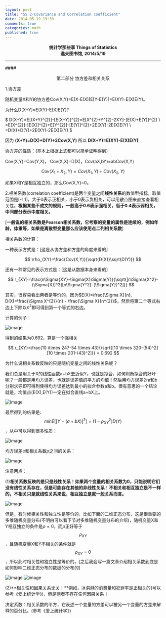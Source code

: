 ```yaml
---
layout: post
title: "SS 2-Covariance and Correlation coefficient"
date: 2014-05-19 19:30
comments: true
categories: math
published: true
---
```


**<center>统计学那些事 Things of Statistics</center>**
**<center>逸夫图书馆, 2014/5/19</center>**

----------

####<center>第二部分 协方差和相关关系</center>

1.协方差

随机变量X和Y的协方差Cov(X,Y)=E[X-E(X)]E[Y-E(Y)]=E(XY)-E(X)E(Y)。

为什么D(X+Y)=E(XY)-E(X)E(Y)?

$
D(X+Y)=E[(X+Y)^{2}]-[E(X+Y)]^{2}=E[X^{2}+Y^{2}-2XY]-[E(X)+E(Y)]^{2} \\ =E[X^{2}]-[E(X)]^{2}+E[Y^{2}]-[E(Y)]^{2}+2E(XY)-2E(X)E(Y) \\ =D(X)+D(Y)+2E(XY)-2E(X)E(Y)
$

因为 **(X+Y)=D(X)+D(Y)+2Cov(X,Y)**
所以 **D(X+Y)=E(XY)-E(X)E(Y)**

协方差的性质：(基本上根据上式都可以简单证明得到)

Cov(X,Y)=Cov(Y,X)， Cov(X,X)=D(X)，Cov(aX,bY)=abCov(X,Y)

$$Cov(X_{1}+X_{2},Y)=Cov(X_{1},Y)+Cov(X_{2},Y)$$

如果X和Y是相互独立的，那么Cov(X,Y)=0。

2.相关系数(correlation coefficient)是两个变量之间**线性关系**的数值型指标，取值范围是[-1,1]，大于0表示正相关，小于0表示负相关，可以用散点图来直接查看相关性。**根据某些不成文的规则，一般高于0.6表示强相关，低于0.4表示弱相关，中间部分表示中度相关。**

[**一般说的相关系数是Pearson相关系数，它考察的变量的属性是连续的，例如年龄，体重等，如果是离散型变量那么应该使用点二列相关系数**]

相关系数的计算：

一种表示方式是：[这是从协方差和方差的角度来看的]

$$
\rho_{XY}=\frac{Cov(X,Y)}{\sqrt{D(X)}\sqrt{D(Y)}}
$$

还有一种常见的表示方式是：[这是从数据本身来看的]

$$
r_{XY}=\frac{n\Sigma{XY}-\Sigma{X}\Sigma{Y}}{\sqrt{[n\Sigma{X^2}-(\Sigma{X})^2][n\Sigma{Y^2}-(\Sigma{Y})^2]}}
$$

其实，很容易看出两者是等价的，因为$E(X)=\frac{\Sigma X}{n}, D(X)=\frac{\Sigma X^{2}}{n} - \frac{\Sigma X}{n^{2}}$，然后将第二个等式右边上下除以$n^{2}$即可得到第一个等式的右边。

计算的例子：

![image](http://hujiaweibujidao.github.io/images/math/cor_1.png)

得到的结果为0.692，算是一个强相关

$$
r_{XY}=\frac{10 \times 247-54 \times 43}{\sqrt{[10 \times 320-(54)^2][10 \times 201-(43)^2]}} = 0.692
$$

为什么说相关系数反映的只是随机变量之间的线性关系呢？

我们总是用关于X的线性函数a+bX去近似Y，也就是拟合，如何判断拟合的好坏呢？一般都是用均方误差，也就是误差值的平方的均值！然后用均方误差对a和b分别求导即可得到使得均方误差达到最小的拟合参数a和b。很有意思的一个结论就是，均值点(E(X),E(Y))一定在拟合直线a+bX上。

![image](http://hujiaweibujidao.github.io/images/math/cor_2.png)

最后得到的结果是:$$min E[[Y-(a+bX)]^{2}]=(1-\rho_{XY}^{2})D(Y)$$，从中可以得到很多性质：

![image](http://hujiaweibujidao.github.io/images/math/cor_3.png)

均方误差e和相关系数$\rho$之间的关系：

![image](http://hujiaweibujidao.github.io/images/math/cor_4.png)

注意两点：

(1)**相关系数反映的是只是线性关系！如果两个变量的相关系数为0，只能说明它们没有线性关系存在，但是可能存在其他的非线性关系！不相关和相互独立是不一样的，不相关只是就线性关系来说，相互独立是就一般关系而言。**

![image](http://hujiaweibujidao.github.io/images/math/cor_5.png)

但是，有时候相关性和独立性是等价的，比如下面的二维正态分布，这是很重要的多维随机变量分布(不明白可以看下节对多维随机变量分布的介绍)，随机变量X和Y相互独立的条件是$\rho=0$，而$\rho$正好等于$$\rho_{XY}$$，且随机变量X和Y不相关的条件就是$$\rho_{XY}=0$$，所以此时相关性和独立性是等价的。[之后我会写一篇文章介绍相关系数到底是如何影响二维正态分布的数据的分布的]

![image](http://hujiaweibujidao.github.io/images/math/cor_6.png)
![image](http://hujiaweibujidao.github.io/images/math/cor_7.png)

(2)**相关性和因果关系无关！**例如，冰淇淋的消费量和犯罪率是正相关的(可以参考《爱上统计学》)，但是两者不存在任何因果关系！

决定系数：相关系数的平方，它表述一个变量的方差可以被另一个变量的方差来解释的百分比。(参考《爱上统计学》)




